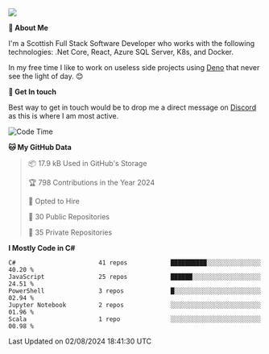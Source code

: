 <img src="https://github.com/jasonhughes94/jasonhughes94/blob/main/header.png?raw=true">

**:tangerine: About Me**

I'm a Scottish Full Stack Software Developer who works with the following technologies: .Net Core, React, Azure SQL Server, K8s, and Docker.

In my free time I like to work on useless side projects using [Deno](https://deno.land/) that never see the light of day. 😊

**:speech_balloon: Get In touch**

Best way to get in touch would be to drop me a direct message on [Discord](https://discordapp.com/users/206498666976903169) as this is where I am most active.

<!--START_SECTION:waka-->
![Code Time](http://img.shields.io/badge/Code%20Time-1%2C121%20hrs%2017%20mins-blue)

**🐱 My GitHub Data** 

> 📦 17.9 kB Used in GitHub's Storage 
 > 
> 🏆 798 Contributions in the Year 2024
 > 
> 💼 Opted to Hire
 > 
> 📜 30 Public Repositories 
 > 
> 🔑 35 Private Repositories 
 > 
**I Mostly Code in C#** 

```text
C#                       41 repos            ██████████░░░░░░░░░░░░░░░   40.20 % 
JavaScript               25 repos            ██████░░░░░░░░░░░░░░░░░░░   24.51 % 
PowerShell               3 repos             █░░░░░░░░░░░░░░░░░░░░░░░░   02.94 % 
Jupyter Notebook         2 repos             ░░░░░░░░░░░░░░░░░░░░░░░░░   01.96 % 
Scala                    1 repo              ░░░░░░░░░░░░░░░░░░░░░░░░░   00.98 % 
```




 Last Updated on 02/08/2024 18:41:30 UTC
<!--END_SECTION:waka-->
